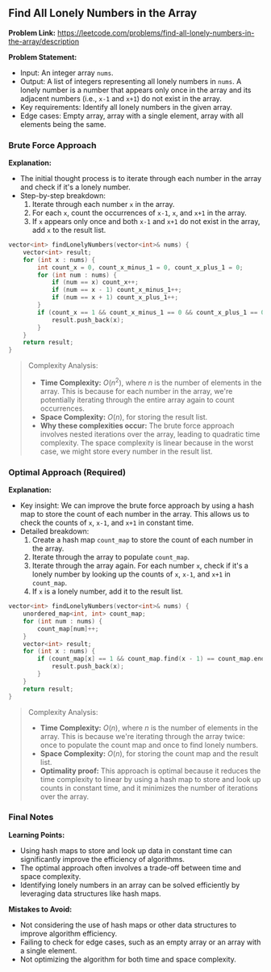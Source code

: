 ## Find All Lonely Numbers in the Array
**Problem Link:** https://leetcode.com/problems/find-all-lonely-numbers-in-the-array/description

**Problem Statement:**
- Input: An integer array `nums`.
- Output: A list of integers representing all lonely numbers in `nums`. A lonely number is a number that appears only once in the array and its adjacent numbers (i.e., `x-1` and `x+1`) do not exist in the array.
- Key requirements: Identify all lonely numbers in the given array.
- Edge cases: Empty array, array with a single element, array with all elements being the same.

### Brute Force Approach
**Explanation:**
- The initial thought process is to iterate through each number in the array and check if it's a lonely number.
- Step-by-step breakdown:
  1. Iterate through each number `x` in the array.
  2. For each `x`, count the occurrences of `x-1`, `x`, and `x+1` in the array.
  3. If `x` appears only once and both `x-1` and `x+1` do not exist in the array, add `x` to the result list.

```cpp
vector<int> findLonelyNumbers(vector<int>& nums) {
    vector<int> result;
    for (int x : nums) {
        int count_x = 0, count_x_minus_1 = 0, count_x_plus_1 = 0;
        for (int num : nums) {
            if (num == x) count_x++;
            if (num == x - 1) count_x_minus_1++;
            if (num == x + 1) count_x_plus_1++;
        }
        if (count_x == 1 && count_x_minus_1 == 0 && count_x_plus_1 == 0) {
            result.push_back(x);
        }
    }
    return result;
}
```

> Complexity Analysis:
> - **Time Complexity:** $O(n^2)$, where $n$ is the number of elements in the array. This is because for each number in the array, we're potentially iterating through the entire array again to count occurrences.
> - **Space Complexity:** $O(n)$, for storing the result list.
> - **Why these complexities occur:** The brute force approach involves nested iterations over the array, leading to quadratic time complexity. The space complexity is linear because in the worst case, we might store every number in the result list.

### Optimal Approach (Required)
**Explanation:**
- Key insight: We can improve the brute force approach by using a hash map to store the count of each number in the array. This allows us to check the counts of `x`, `x-1`, and `x+1` in constant time.
- Detailed breakdown:
  1. Create a hash map `count_map` to store the count of each number in the array.
  2. Iterate through the array to populate `count_map`.
  3. Iterate through the array again. For each number `x`, check if it's a lonely number by looking up the counts of `x`, `x-1`, and `x+1` in `count_map`.
  4. If `x` is a lonely number, add it to the result list.

```cpp
vector<int> findLonelyNumbers(vector<int>& nums) {
    unordered_map<int, int> count_map;
    for (int num : nums) {
        count_map[num]++;
    }
    vector<int> result;
    for (int x : nums) {
        if (count_map[x] == 1 && count_map.find(x - 1) == count_map.end() && count_map.find(x + 1) == count_map.end()) {
            result.push_back(x);
        }
    }
    return result;
}
```

> Complexity Analysis:
> - **Time Complexity:** $O(n)$, where $n$ is the number of elements in the array. This is because we're iterating through the array twice: once to populate the count map and once to find lonely numbers.
> - **Space Complexity:** $O(n)$, for storing the count map and the result list.
> - **Optimality proof:** This approach is optimal because it reduces the time complexity to linear by using a hash map to store and look up counts in constant time, and it minimizes the number of iterations over the array.

### Final Notes
**Learning Points:**
- Using hash maps to store and look up data in constant time can significantly improve the efficiency of algorithms.
- The optimal approach often involves a trade-off between time and space complexity.
- Identifying lonely numbers in an array can be solved efficiently by leveraging data structures like hash maps.

**Mistakes to Avoid:**
- Not considering the use of hash maps or other data structures to improve algorithm efficiency.
- Failing to check for edge cases, such as an empty array or an array with a single element.
- Not optimizing the algorithm for both time and space complexity.